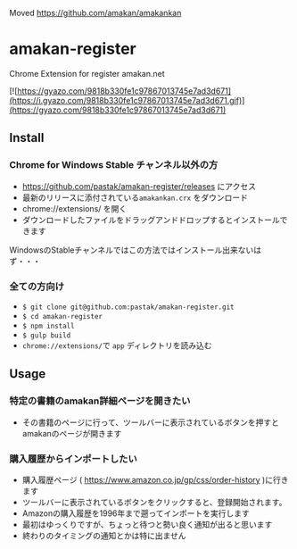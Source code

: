 




Moved https://github.com/amakan/amakankan






# amakan-register

Chrome Extension for register amakan.net

[![https://gyazo.com/9818b330fe1c97867013745e7ad3d671](https://i.gyazo.com/9818b330fe1c97867013745e7ad3d671.gif)](https://gyazo.com/9818b330fe1c97867013745e7ad3d671)

## Install

### Chrome for Windows Stable チャンネル以外の方

- https://github.com/pastak/amakan-register/releases にアクセス
- 最新のリリースに添付されている`amakankan.crx` をダウンロード
- chrome://extensions/ を開く
- ダウンロードしたファイルをドラッグアンドドロップするとインストールできます

WindowsのStableチャンネルではこの方法ではインストール出来ないはず・・・

### 全ての方向け

- `$ git clone git@github.com:pastak/amakan-register.git`
- `$ cd amakan-register`
- `$ npm install`
- `$ gulp build`
- `chrome://extensions/`で `app` ディレクトリを読み込む

## Usage

### 特定の書籍のamakan詳細ページを開きたい

- その書籍のページに行って、ツールバーに表示されているボタンを押すとamakanのページが開きます

### 購入履歴からインポートしたい

- 購入履歴ページ ( https://www.amazon.co.jp/gp/css/order-history )に行きます
- ツールバーに表示されているボタンをクリックすると、登録開始されます。
- Amazonの購入履歴を1996年まで遡ってインポートを実行します
- 最初はゆっくりですが、ちょっと待つと勢い良く通知が出ると思います
- 終わりのタイミングの通知とかは特に出ません
